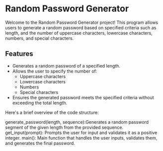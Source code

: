 # Random Password Generator

Welcome to the Random Password Generator project! This program allows users to generate a random password based on specified criteria such as length, and the number of uppercase characters, lowercase characters, numbers, and special characters.

## Features

- Generates a random password of a specified length.
- Allows the user to specify the number of:
  - Uppercase characters
  - Lowercase characters
  - Numbers
  - Special characters
- Ensures the generated password meets the specified criteria without exceeding the total length.

Here's a brief overview of the code structure:

generate_password(length, sequence):Generates a random password segment of the given length from the provided sequence.
get_input(prompt): Prompts the user for input and validates it as a positive integer.
main(): Main function that handles the user inputs, validates them, and generates the final password.



